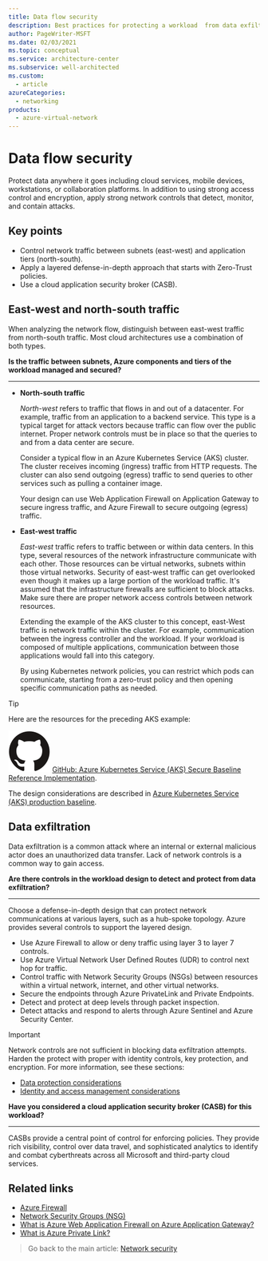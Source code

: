 ```yaml
---
title: Data flow security
description: Best practices for protecting a workload  from data exfiltration.
author: PageWriter-MSFT
ms.date: 02/03/2021
ms.topic: conceptual
ms.service: architecture-center
ms.subservice: well-architected
ms.custom:
  - article
azureCategories:
  - networking
products:
  - azure-virtual-network
---
```


# Data flow security

Protect data anywhere it goes including cloud services, mobile devices, workstations, or collaboration platforms. In addition to using strong access control and encryption, apply strong network controls that detect, monitor, and contain attacks. 

## Key points

- Control network traffic between subnets (east-west) and application tiers (north-south).
- Apply a layered defense-in-depth approach that starts with Zero-Trust policies.
- Use a cloud application security broker (CASB).

## East-west and north-south traffic

When analyzing the network flow, distinguish between east-west traffic from north-south traffic. Most cloud architectures use a combination of both types.

**Is the traffic between subnets, Azure components and tiers of the workload managed and secured?**
***

- **North-south traffic**
    
    _North-west_ refers to traffic that flows in and out of a datacenter. For example, traffic from  an application to a backend service. This type is a typical target for attack vectors because traffic can flow over the public internet. Proper network controls must be in place so that the queries to and from a data center are secure.

    Consider a typical flow in an Azure Kubernetes Service (AKS) cluster. The cluster receives incoming (ingress) traffic from HTTP requests. The cluster can also send outgoing (egress) traffic to send queries to other services such as pulling a container image.

    Your design can use Web Application Firewall on Application Gateway to secure ingress traffic, and Azure Firewall to secure outgoing (egress) traffic.

- **East-west traffic**

    _East-west_ traffic refers to traffic between or within data centers. In this type, several resources of the network infrastructure communicate with each other. Those resources can be virtual networks, subnets within those virtual networks. Security of east-west traffic can get overlooked even though it makes up a large portion of the workload traffic. It's assumed that the infrastructure firewalls are sufficient to block attacks. Make sure there are proper network access controls between network resources.

    Extending the example of the AKS cluster to this concept, east-West traffic is network traffic within the cluster. For example,  communication between the ingress controller and the workload. If your workload is composed of multiple applications, communication between those applications would fall into this category. 

    By using Kubernetes network policies, you can restrict which pods can communicate, starting from a zero-trust policy and then opening specific communication paths as needed.

> [!TIP]
> Here are the resources for the preceding AKS example:
>
> ![GitHub logo](../../_images/github.svg) [GitHub: Azure Kubernetes Service (AKS) Secure Baseline Reference Implementation](https://github.com/mspnp/aks-secure-baseline).
>
> The design considerations are described in [Azure Kubernetes Service (AKS) production baseline](/azure/architecture/reference-architectures/containers/aks/secure-baseline-aks).

## Data exfiltration

Data exfiltration is a common attack where an internal or external malicious actor does an unauthorized data transfer. Lack of network controls is a common way to gain access.

**Are there controls in the workload design to detect and protect from data exfiltration?**
***
Choose a defense-in-depth design that can protect network communications at various layers, such as a hub-spoke topology. Azure provides several controls to support the layered design. 
- Use Azure Firewall to allow or deny traffic using layer 3 to layer 7 controls. 
- Use Azure Virtual Network User Defined Routes (UDR) to control next hop for traffic. 
- Control traffic with Network Security Groups (NSGs) between resources within a virtual network, internet, and other virtual networks.
- Secure the endpoints through Azure PrivateLink and Private Endpoints.
- Detect and protect at deep levels through packet inspection. 
- Detect attacks and respond to alerts through Azure Sentinel and Azure Security Center.

> [!IMPORTANT] 
>
>Network controls are not sufficient in blocking data exfiltration attempts. Harden the protect with proper with identity controls, key protection, and encryption. For more information, see these sections:
> - [Data protection considerations](design-storage.md)
> - [Identity and access management considerations](design-identity.md)

**Have you considered a cloud application security broker (CASB) for this workload?**
***

CASBs provide a central point of control for enforcing policies. They  provide rich visibility, control over data travel, and sophisticated analytics to identify and combat cyberthreats across all Microsoft and third-party cloud services.

## Related links
- [Azure Firewall](/azure/firewall/overview)
- [Network Security Groups (NSG)](/azure/virtual-network/security-overview)
- [What is Azure Web Application Firewall on Azure Application Gateway?](/azure/web-application-firewall/ag/ag-overview)
- [What is Azure Private Link?](/azure/private-link/private-link-overview)

> Go back to the main article: [Network security](design-network.md)

